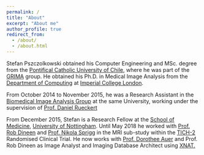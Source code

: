 ```yaml
---
permalink: /
title: "About"
excerpt: "About me"
author_profile: true
redirect_from: 
  - /about/
  - /about.html
---
```


Stefan Pszczolkowski obtained his Computer Engineering and MSc. degree from the <a href="http://www.uc.cl/" target="_blank">Pontifical Catholic University of Chile</a>, 
where he was part of the <a href="http://grima.ing.puc.cl/" target="_blank">GRIMA</a> group. He obtained his Ph.D. in Medical Image Analysis from the 
<a href="http://www3.imperial.ac.uk/computing/" target="_blank">Department of Computing</a> at <a href="http://www3.imperial.ac.uk/" target="_blank">Imperial College London</a>. 

From October 2014 to November 2015, he was a Research Assistant in the <a href="http://biomedic.doc.ic.ac.uk/" target="_blank">Biomedical Image Analysis Group</a> at the same University, 
working under the supervision of <a href="http://www.doc.ic.ac.uk/~dr" target="_blank">Prof. Daniel Rueckert</a>

From December 2015, Stefan is a Research Fellow at the <a href="https://www.nottingham.ac.uk/medicine/" target="_blank">School of Medicine</a>, 
<a href="https://www.nottingham.ac.uk" target="_blank">University of Nottingham</a>. Until May 2018 he worked with 
<a href="https://www.nottingham.ac.uk/medicine/people/rob.dineen" target="_blank">Prof. Rob Dineen</a> and 
<a href="https://www.nottingham.ac.uk/medicine/people/nikola.sprigg" target="_blank">Prof. Nikola Sprigg</a> in the MRI sub-study within the 
<a href="http://tich-2.org" target="_blank">TICH-2</a> Randomised Clinical Trial. He now works with <a href="https://www.nottingham.ac.uk/paincentre/people/dorothee.auer" target="_blank">
Prof. Dorothee Auer</a> and Prof. Rob Dineen as Image Analyst and Imaging Database Architect using <a href="https://www.xnat.org/">XNAT.</a> 
